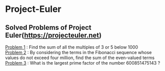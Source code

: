 # Project-Euler

## Solved Problems of Project Euler(https://projecteuler.net)

[Problem 1](https://github.com/anishpai/Project-Euler/blob/master/P1.py) : Find the sum of all the multiples of 3 or 5 below 1000  
[Problem 2](https://github.com/anishpai/Project-Euler/blob/master/P2.py) : By considering the terms in the Fibonacci sequence whose values do not exceed four million, find the sum of the even-valued terms  
[Problem 3](https://github.com/anishpai/Project-Euler/blob/master/P3.py) : What is the largest prime factor of the number 600851475143 ?  
